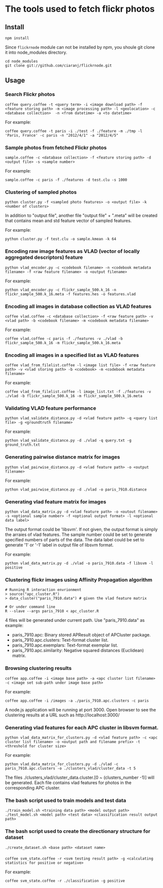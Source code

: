 # The tools used to fetch flickr photos

## Install

    npm install

Since `flickrnode` module can not be installed by npm, you shoule git clone it into node_modules directory.

    cd node_modules
    git clone git://github.com/ciaranj/flickrnode.git

## Usage

### Search Flickr photos

	coffee query.coffee -t <query term> -i <image download path> -f <feature storing path> -m <image processing path> -l <geolocation> -c <database collection>  -n <from datetime> -a <to datetime>

For example:

	coffee query.coffee -t paris -i ./test -f ./feature -m ./tmp -l 'Paris, France' -c paris -n "2012/4/1" -a "2012/4/5"

### Sample photos from fetched Flickr photos

	sample.coffee -c <database collection> -f <feature storing path> -d <output file> -s <sample number>
	
For example:

	sample.coffee -c paris -f ./features -d test.clu -s 1000
	
### Clustering of sampled photos

	python cluster.py -f <sampled photo features> -o <output file> -k <number of clusters>
	
In addition to "output file", another file "output file" + ".meta" will be created that contains mean and std feature vector of sampled features.
	
For example:

	python cluster.py -f test.clu -o sample.kmean -k 64

### Encoding raw image features as VLAD (vector of locally aggregated descriptors) feature

	python vlad_encoder.py -c <codebook filename> -n <codebook metadata filename> -f <raw feature filename> -o <output filename>
	
For example:

	python vlad_encoder.py -c flickr_sample_500.k_16 -n flickr_sample_500.k_16.meta -f features.hes -o features.vlad

### Encoding all images in database collection as VLAD features

	coffee vlad.coffee -c <database collection> -f <raw feature path> -v <vlad path> -b <codebook filename> -m <codebook metadata filename>

For example:

	coffee vlad.coffee -c paris -f ./features -v ./vlad -b flickr_sample_500.k_16 -m flickr_sample_500.k_16.meta

### Encoding all images in a specified list as VLAD features

	coffee vlad_from_filelist.coffee -l <image list file> -f <raw feature path> -v <vlad storing path> -b <codebook> -m <codebook metadata filename>

For example:

	coffee vlad_from_filelist.coffee -l image_list.txt -f ./features -v ./vlad -b flickr_sample_500.k_16 -m flickr_sample_500.k_16.meta
	
### Validating VLAD feature performance

	python vlad_validate_distance.py -d <vlad feature path> -q <query list file> -g <groundtruth filename>

For example:

	python vlad_validate_distance.py -d ./vlad -q query.txt -g ground_truth.txt

### Generating pairwise distance matrix for images

	python vlad_pairwise_distance.py -d <vlad feature path> -o <output filename>

For example:

	python vlad_pairwise_distance.py -d ./vlad -o paris_7910.distance

### Generating vlad feature matrix for images

	python vlad_data_matrix.py -d <vlad feature path> -o <outout filename> -s <optional sample number> -f <optional output format> -l <optional data label>

The output format could be 'libsvm'. If not given, the output format is simply the arraies of vlad features.
The sample number could be set to generate specified numbers of parts of the data.
The data label could be set to generate '1' or '-1' label in output file of libsvm format.

For example:

	python vlad_data_matrix.py -d ./vlad -o paris_7910.data -f libsvm -l positive

### Clustering flickr images using Affinity Propagation algorithm

	# Running R interaction envrionment
	> source("apc_cluster.R")
	> data_cluster("paris_7910.data") # given the vlad feature matrix

	# Or under command line
	R --slave --args paris_7910 < apc_cluster.R

4 files will be generated under current path. Use "paris_7910.data" as example:

* paris_7910.apc: Binary stored APResult object of APCluster package.
* paris_7910.apc.clusters: Text-format cluster list.
* paris_7910.apc.exemplars: Text-format exemplar list.
* paris_7910.apc.similarity: Negative squared distances (Euclidean) matrix.

### Browsing clustering results

	coffee app.coffee -i <image base path> -a <apc cluster list filename> -c <image set sub-path under image base path>

For example:

	coffee app.coffee -i /images -a ./paris_7910.apc.clusters -c paris

A node.js application will be running at port 3000. Open browser to see the clustering results at a URL such as http://localhost:3000/

### Generating vlad features for each APC cluster in libsvm format.

	python vlad_data_matrix_for_clusters.py -d <vlad feature path> -c <apc cluster list filename> -o <output path and filename prefix> -t <threshold for cluster size>

For example:

	python vlad_data_matrix_for_clusters.py -d ./vlad -c paris_7910.apc.clusters -o ./clusters_vlad/cluster_data -t 5
	
The files ./clusters_vlad/cluster_data.cluster.[0 ~ (clusters_number -1)] will be generated. Each file contains vlad features for photos in the corresponding APC cluster.

### The bash script used to train models and test data

	./train_model.sh <training data path> <model output path>
	./test_model.sh <model path> <test data> <classification result output path>

### The bash script used to create the directionary structure for dataset

	./create_dataset.sh <base path> <dataset name>

### 

	coffee svm_state.coffee -r <svm testing result path> -g <calculating statistics for positive or negative>

For example:

	coffee svm_state.coffee -r ./classification -g positive

